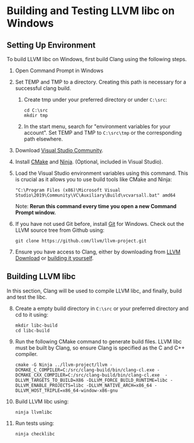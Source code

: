 # Building and Testing LLVM libc on Windows

## Setting Up Environment

To build LLVM libc on Windows, first build Clang using the following steps.

1. Open Command Prompt in Windows
2. Set TEMP and TMP to a directory. Creating this path is necessary for a
   successful clang build.
    1. Create tmp under your preferred directory or under `C:\src`:

        ```
        cd C:\src
        mkdir tmp
        ```

    2. In the start menu, search for "environment variables for your account".
       Set TEMP and TMP to `C:\src\tmp` or the corresponding path elsewhere.
3. Download [Visual Studio Community](https://visualstudio.microsoft.com/downloads/).
4. Install [CMake](https://cmake.org/download/) and
   [Ninja](https://github.com/ninja-build/ninja/releases). (Optional, included
   in Visual Studio).
5. Load the Visual Studio environment variables using this command. This is
   crucial as it allows you to use build tools like CMake and Ninja:

    ```
    "C:\Program Files (x86)\Microsoft Visual Studio\2019\Community\VC\Auxiliary\Build\vcvarsall.bat" amd64
    ```

    Note: **Rerun this command every time you open a new Command Prompt
    window.**

6. If you have not used Git before, install
   [Git](https://git-scm.com/download/win) for Windows. Check out the LLVM
   source tree from Github using:

    ```
    git clone https://github.com/llvm/llvm-project.git
    ```

7. Ensure you have access to Clang, either by downloading from
   [LLVM Download](https://releases.llvm.org/download.html) or
   [building it yourself](https://clang.llvm.org/get_started.html).

## Building LLVM libc

In this section, Clang will be used to compile LLVM
libc, and finally, build and test the libc.

8. Create a empty build directory in `C:\src` or your preferred directory and
    cd to it using:

    ```
    mkdir libc-build
    cd libc-build
    ```

9. Run the following CMake command to generate build files. LLVM libc must be built
   by Clang, so ensure Clang is specified as the C and C++ compiler.

    ```
    cmake -G Ninja ../llvm-project/llvm -DCMAKE_C_COMPILER=C:/src/clang-build/bin/clang-cl.exe -DCMAKE_CXX_COMPILER=C:/src/clang-build/bin/clang-cl.exe  -DLLVM_TARGETS_TO_BUILD=X86 -DLLVM_FORCE_BUILD_RUNTIME=libc -DLLVM_ENABLE_PROJECTS=libc -DLLVM_NATIVE_ARCH=x86_64 -DLLVM_HOST_TRIPLE=x86_64-window-x86-gnu
    ```

10. Build LLVM libc using:

    ```
    ninja llvmlibc

    ```

11. Run tests using:

    ```
    ninja checklibc
    ```
